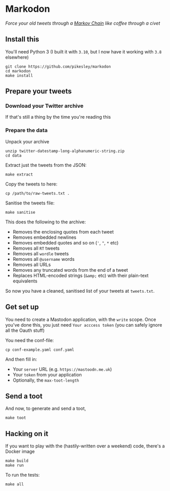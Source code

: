 # Markodon

_Force your old tweets through a [Markov Chain](https://en.wikipedia.org/wiki/Markov_chain) like coffee through a civet_

## Install this

You'll need Python 3 (I built it with `3.10`, but I now have it working with `3.8` elsewhere)

```
git clone https://github.com/pikesley/markodon
cd markodon
make install
```
## Prepare your tweets

### Download your Twitter archive

If that's still a thing by the time you're reading this

### Prepare the data

Unpack your archive

```
unzip twitter-datestamp-long-alphanumeric-string.zip
cd data
```

Extract just the tweets from the JSON:

```
make extract
```

Copy the tweets to here:

```
cp /path/to/raw-tweets.txt .
```

Sanitise the tweets file:

```
make sanitise
```

This does the following to the archive:

* Removes the enclosing quotes from each tweet
* Removes embedded newlines
* Removes embedded quotes and so on (`'`, `"`, `*` etc)
* Removes all `RT` tweets
* Removes all `wordle` tweets
* Removes all `@username` words
* Removes all URLs
* Removes any truncated words from the end of a tweet
* Replaces HTML-encoded strings (`&amp;` etc) with their plain-text equivalents

So now you have a cleaned, sanitised list of your tweets at `tweets.txt`.

## Get set up

You need to create a Mastodon application, with the `write` scope. Once you've done this, you just need `Your acccess token` (you can safely ignore all the Oauth stuff)

You need the conf-file:

```
cp conf-example.yaml conf.yaml
```

And then fill in:

* Your `server` URL (e.g. `https://mastoodn.me.uk`)
* Your `token` from your application
* Optionally, the `max-toot-length`

## Send a toot

And now, to generate and send a toot,

```
make toot
```

## Hacking on it

If you want to play with the (hastily-written over a weekend) code, there's a Docker image

```
make build
make run
```

To run the tests:

```
make all
```
